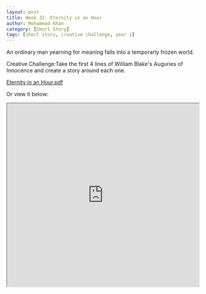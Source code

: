 ```yaml
---
layout: post
title: Week 32- Eternity in an Hour
author: Mohammad Khan
category: [Short Story]
tags: [short story, creative challenge, year 1]
---
```

An ordinary man yearning for meaning falls into a temporarly frozen world.


Creative Challenge:Take the first 4 lines of William Blake's Auguries of Innocence and create a story around each one.


<p><a href="https://drive.google.com/file/d/1gBZCwkEXVYoTo_JV8-BPeC0zsWZysgf9/view?usp=sharing">
Eternity in an Hour.pdf</a></p>

Or view it below: 
<!-- <embed src="https://drive.google.com/file/d/1mrL8nISYXGzBGAjVw-4hgwagVCEkNMaT/view?usp=sharing#toolbar=0" width="800px" height="2100px" /> -->
<iframe src="https://drive.google.com/file/d/1gBZCwkEXVYoTo_JV8-BPeC0zsWZysgf9/preview" width="100%" height="480" allow="autoplay"></iframe>